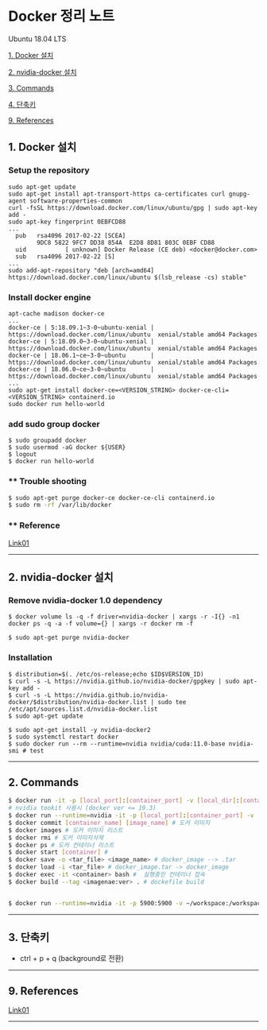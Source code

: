 # Docker 정리 노트
  
  Ubuntu 18.04 LTS 

  [1. Docker 설치](#1.-Docker-설치)
  
  [2. nvidia-docker 설치](#1.-nvidia-docker-설치)

  [3. Commands](#2.-Commands)
  
  [4. 단축키](#3.-단축키)

  [9. References](#9.-References)

## 1. Docker 설치 <a name="1.-Docker-설치"></a>
  ### Setup the repository
  ```
  sudo apt-get update
  sudo apt-get install apt-transport-https ca-certificates curl gnupg-agent software-properties-common
  curl -fsSL https://download.docker.com/linux/ubuntu/gpg | sudo apt-key add -
  sudo apt-key fingerprint 0EBFCD88
  ...
    pub   rsa4096 2017-02-22 [SCEA]
          9DC8 5822 9FC7 DD38 854A  E2D8 8D81 803C 0EBF CD88
    uid           [ unknown] Docker Release (CE deb) <docker@docker.com>
    sub   rsa4096 2017-02-22 [S]
  ...
  sudo add-apt-repository "deb [arch=amd64] https://download.docker.com/linux/ubuntu $(lsb_release -cs) stable"
  ```
  ### Install docker engine
  ```
  apt-cache madison docker-ce
  ...
  docker-ce | 5:18.09.1~3-0~ubuntu-xenial | https://download.docker.com/linux/ubuntu  xenial/stable amd64 Packages
  docker-ce | 5:18.09.0~3-0~ubuntu-xenial | https://download.docker.com/linux/ubuntu  xenial/stable amd64 Packages
  docker-ce | 18.06.1~ce~3-0~ubuntu       | https://download.docker.com/linux/ubuntu  xenial/stable amd64 Packages
  docker-ce | 18.06.0~ce~3-0~ubuntu       | https://download.docker.com/linux/ubuntu  xenial/stable amd64 Packages
  ...
  sudo apt-get install docker-ce=<VERSION_STRING> docker-ce-cli=<VERSION_STRING> containerd.io
  sudo docker run hello-world
  ```
  
  ### add sudo group docker
  ```
  $ sudo groupadd docker
  $ sudo usermod -aG docker ${USER}
  $ logout
  $ docker run hello-world
  ```
  
  ### ** Trouble shooting
  ```bash
  $ sudo apt-get purge docker-ce docker-ce-cli containerd.io
  $ sudo rm -rf /var/lib/docker
  ```
  
  
  ### ** Reference
  [Link01](https://docs.docker.com/engine/install/ubuntu/)
  
  
  
---

## 2. nvidia-docker 설치 <a name="2.-nvidia-docker-설치"></a>
  ### Remove nvidia-docker 1.0 dependency
  ```
  $ docker volume ls -q -f driver=nvidia-docker | xargs -r -I{} -n1 docker ps -q -a -f volume={} | xargs -r docker rm -f

  $ sudo apt-get purge nvidia-docker
  ```
  
  ### Installation
  ```
  $ distribution=$(. /etc/os-release;echo $ID$VERSION_ID)
  $ curl -s -L https://nvidia.github.io/nvidia-docker/gpgkey | sudo apt-key add -
  $ curl -s -L https://nvidia.github.io/nvidia-docker/$distribution/nvidia-docker.list | sudo tee /etc/apt/sources.list.d/nvidia-docker.list
  $ sudo apt-get update

  $ sudo apt-get install -y nvidia-docker2
  $ sudo systemctl restart docker
  $ sudo docker run --rm --runtime=nvidia nvidia/cuda:11.0-base nvidia-smi # test
  ```
  

  

---

## 2. Commands <a name="2.-Commands"></a>

  ```bash
  $ docker run -it -p [local_port]:[container_port] -v [local_dir]:[container_dir] --name [container_name] [docker_image] # 실행
  # nvidia tookit 사용시 (docker ver <= 19.3) 
  $ docker run --runtime=nvidia -it -p [local_port]:[container_port] -v [local_dir]:[container_dir] --name [container_name] [docker_image] # 실행
  $ docker commit [container_name] [image_name] # 도커 이미지 
  $ docker images # 도커 이미지 리스트
  $ docker rmi # 도커 이미지삭제
  $ docker ps # 도커 컨테이너 리스트
  $ docker start [container] # 
  $ docker save -o <tar_file> <image_name> # docker_image --> .tar
  $ docker load -i <tar_file> # docker_image.tar -> docker_image
  $ docker exec -it <container> bash #  실행중인 컨테이너 접속
  $ docker build --tag <imagenae:ver> . # dockefile build
  
  
  $ docker run --runtime=nvidia -it -p 5900:5900 -v ~/workspace:/workspace --name edges2portrait tom_workspace:base
  ```
---


## 3. 단축키 <a name="3.-단축키"></a>
  * ctrl + p + q (background로 전환)


---

## 9. References <a name="9.-References"></a>
  [Link01](https://www.44bits.io/ko/post/almost-perfect-development-environment-with-docker-and-docker-compose#%EA%B0%9C%EB%B0%9C%EC%9A%A9-dockerfile%EC%9D%84-%EB%B3%84%EB%8F%84%EB%A1%9C-%EA%B4%80%EB%A6%AC%ED%95%98%EA%B8%B0)

---





